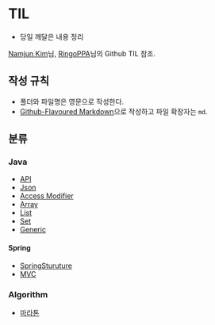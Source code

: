 # TIL

 * 당일 깨달은 내용 정리

[Namjun Kim](https://github.com/namjunemy)님, [RingoPPA](https://github.com/ksu3101)님의 Github TIL 참조.

## 작성 규칙

* 폴더와 파일명은 영문으로 작성한다.
* [Github-Flavoured Markdown](https://guides.github.com/features/mastering-markdown/)으로 작성하고 파일 확장자는 `md`. 

## 분류

### Java

* [API](https://github.com/asbazq/TIL/blob/main/python/API.md)
* [Json](https://github.com/asbazq/TIL/blob/master/Java/Json.md)
* [Access Modifier](https://github.com/asbazq/TIL/blob/master/Java/Access%20Modifier.md)
* [Array](https://github.com/asbazq/TIL/blob/master/Java/Array.md)
* [List](https://github.com/asbazq/TIL/blob/master/Java/List.md)
* [Set](https://github.com/asbazq/TIL/blob/master/Java/Set.md)
* [Generic](https://github.com/asbazq/TIL/blob/master/Java/Generic.md)

#### Spring

* [SpringSturuture](https://github.com/asbazq/TIL/blob/c1cb6ab946f83525d4556e4aa55f2e66ae7f9cab/Java/Spring/SpringStruture.md)
* [MVC](https://github.com/asbazq/TIL/blob/master/Java/Spring/MVC.md) 

### Algorithm

* [마라톤](https://github.com/asbazq/TIL/blob/a93cfde38688e78fe29c03bc56021aafdced2190/algorithm/marathon.md)
